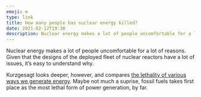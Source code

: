 ```yaml
---
emoji: ☢️
type: link
title: How many people has nuclear energy killed?
date: 2021-02-12T19:30
description: Nuclear energy makes a lot of people uncomfortable for a lot of reasons, but it’s actually killed a lot fewer people than fossil energy sources.
---
```


Nuclear energy makes a lot of people uncomfortable for a lot of reasons. Given that the designs of the deployed fleet of nuclear reactors have a lot of issues, it’s easy to understand why.

Kurzgesagt looks deeper, however, and compares [the lethality of various ways we generate energy][link]. Maybe not much a suprise, fossil fuels takes first place as the most lethal form of power generation, by far.

[link]: https://youtu.be/Jzfpyo-q-RM
